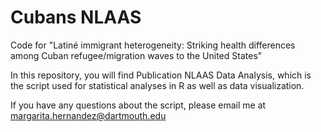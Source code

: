 # Cubans NLAAS
Code for "Latiné immigrant heterogeneity: Striking health differences among Cuban refugee/migration waves to the United States"

In this repository, you will find Publication NLAAS Data Analysis, which is the script used for statistical analyses in R as well as data visualization.

If you have any questions about the script, please email me at margarita.hernandez@dartmouth.edu
